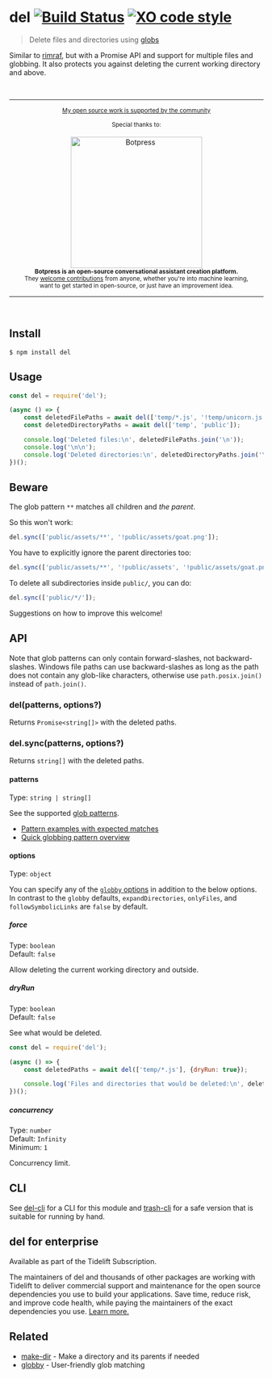 # del [![Build Status](https://travis-ci.org/sindresorhus/del.svg?branch=master)](https://travis-ci.org/sindresorhus/del) [![XO code style](https://img.shields.io/badge/code_style-XO-5ed9c7.svg)](https://github.com/xojs/xo)

> Delete files and directories using [globs](https://github.com/sindresorhus/globby#globbing-patterns)

Similar to [rimraf](https://github.com/isaacs/rimraf), but with a Promise API and support for multiple files and globbing. It also protects you against deleting the current working directory and above.

<br>

---

<div align="center">
	<p>
		<p>
			<sup>
				<a href="https://github.com/sponsors/sindresorhus">My open source work is supported by the community</a>
			</sup>
		</p>
		<sup>Special thanks to:</sup>
		<br>
		<br>
		<a href="https://github.com/botpress/botpress">
			<img src="https://sindresorhus.com/assets/thanks/botpress-logo.svg" width="260" alt="Botpress">
		</a>
		<br>
		<sub><b>Botpress is an open-source conversational assistant creation platform.</b></sub>
		<br>
		<sub>They <a href="https://github.com/botpress/botpress/blob/master/.github/CONTRIBUTING.md">welcome contributions</a> from anyone, whether you're into machine learning,<br>want to get started in open-source, or just have an improvement idea.</sub>
		<br>
	</p>
</div>

---

<br>

## Install

```
$ npm install del
```


## Usage

```js
const del = require('del');

(async () => {
	const deletedFilePaths = await del(['temp/*.js', '!temp/unicorn.js']);
	const deletedDirectoryPaths = await del(['temp', 'public']);

	console.log('Deleted files:\n', deletedFilePaths.join('\n'));
	console.log('\n\n');
	console.log('Deleted directories:\n', deletedDirectoryPaths.join('\n));
})();
```


## Beware

The glob pattern `**` matches all children and *the parent*.

So this won't work:

```js
del.sync(['public/assets/**', '!public/assets/goat.png']);
```

You have to explicitly ignore the parent directories too:

```js
del.sync(['public/assets/**', '!public/assets', '!public/assets/goat.png']);
```

To delete all subdirectories inside `public/`, you can do:

```js
del.sync(['public/*/']);
```

Suggestions on how to improve this welcome!


## API

Note that glob patterns can only contain forward-slashes, not backward-slashes. Windows file paths can use backward-slashes as long as the path does not contain any glob-like characters, otherwise use `path.posix.join()` instead of `path.join()`.

### del(patterns, options?)

Returns `Promise<string[]>` with the deleted paths.

### del.sync(patterns, options?)

Returns `string[]` with the deleted paths.

#### patterns

Type: `string | string[]`

See the supported [glob patterns](https://github.com/sindresorhus/globby#globbing-patterns).

- [Pattern examples with expected matches](https://github.com/sindresorhus/multimatch/blob/master/test/test.js)
- [Quick globbing pattern overview](https://github.com/sindresorhus/multimatch#globbing-patterns)

#### options

Type: `object`

You can specify any of the [`globby` options](https://github.com/sindresorhus/globby#options) in addition to the below options. In contrast to the `globby` defaults, `expandDirectories`, `onlyFiles`, and `followSymbolicLinks` are `false` by default.

##### force

Type: `boolean`<br>
Default: `false`

Allow deleting the current working directory and outside.

##### dryRun

Type: `boolean`<br>
Default: `false`

See what would be deleted.

```js
const del = require('del');

(async () => {
	const deletedPaths = await del(['temp/*.js'], {dryRun: true});

	console.log('Files and directories that would be deleted:\n', deletedPaths.join('\n'));
})();
```

##### concurrency

Type: `number`<br>
Default: `Infinity`<br>
Minimum: `1`

Concurrency limit.


## CLI

See [del-cli](https://github.com/sindresorhus/del-cli) for a CLI for this module and [trash-cli](https://github.com/sindresorhus/trash-cli) for a safe version that is suitable for running by hand.


## del for enterprise

Available as part of the Tidelift Subscription.

The maintainers of del and thousands of other packages are working with Tidelift to deliver commercial support and maintenance for the open source dependencies you use to build your applications. Save time, reduce risk, and improve code health, while paying the maintainers of the exact dependencies you use. [Learn more.](https://tidelift.com/subscription/pkg/npm-del?utm_source=npm-del&utm_medium=referral&utm_campaign=enterprise&utm_term=repo)


## Related

- [make-dir](https://github.com/sindresorhus/make-dir) - Make a directory and its parents if needed
- [globby](https://github.com/sindresorhus/globby) - User-friendly glob matching
